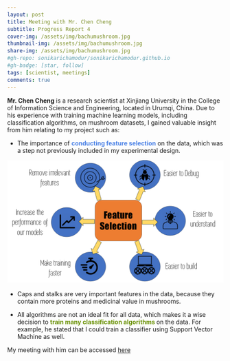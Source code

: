```yaml
---
layout: post
title: Meeting with Mr. Chen Cheng
subtitle: Progress Report 4
cover-img: /assets/img/bachumushroom.jpg
thumbnail-img: /assets/img/bachumushroom.jpg
share-img: /assets/img/bachumushroom.jpg
#gh-repo: sonikarichamodur/sonikarichamodur.github.io
#gh-badge: [star, follow]
tags: [scientist, meetings]
comments: true
---
```

<b>Mr. Chen Cheng</b> is a research scientist at Xinjiang University in the College of Information Science and Engineering, located in Urumqi, China. Due to his experience with training machine learning models, including classification algorithms, on mushroom datasets, I gained valuable insight from him relating to my project such as:

- The importance of <font color="#4980e6"><b>conducting feature selection</b></font> on the data, which was a step not previously included in my experimental design.

![alt-text-1](/assets/img/featureselection.png "title") 

- Caps and stalks are very important features in the data, because they contain more proteins and medicinal value in mushrooms.

- All algorithms are not an ideal fit for all data, which makes it a wise decision to <font color="#6b9207"><b>train many classification algorithms </b></font>on the data. For example, he stated that I could train a classifier using Support Vector Machine as well. 

My meeting with him can be accessed <a href="https://drive.google.com/file/d/17xoQ8wbFCNGNEpgtf7X67QWPo7x9nOHA/view?usp=sharing">here</a> 